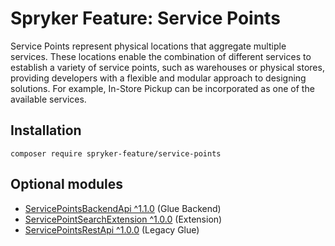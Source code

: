 # Spryker Feature: Service Points

Service Points represent physical locations that aggregate multiple services. These locations enable the combination of different services to establish a variety of service points, such as warehouses or physical stores, providing developers with a flexible and modular approach to designing solutions. For example, In-Store Pickup can be incorporated as one of the available services.

## Installation

```
composer require spryker-feature/service-points
```

## Optional modules
- [ServicePointsBackendApi ^1.1.0](https://github.com/spryker/service-points-backend-api) (Glue Backend)
- [ServicePointSearchExtension ^1.0.0](https://github.com/spryker/service-point-search-extension) (Extension)
- [ServicePointsRestApi ^1.0.0](https://github.com/spryker/service-points-rest-api) (Legacy Glue)
